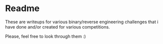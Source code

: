 # Readme

These are writeups for various binary/reverse engineering challenges that i have done and/or created for various competitions.

Please, feel free to look through them :)



